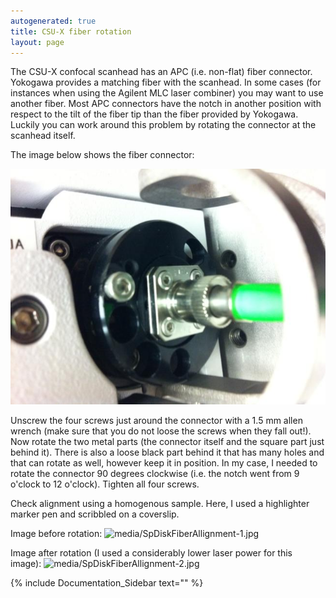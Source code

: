 ```yaml
---
autogenerated: true
title: CSU-X fiber rotation
layout: page
---
```


The CSU-X confocal scanhead has an APC (i.e. non-flat) fiber connector.
Yokogawa provides a matching fiber with the scanhead. In some cases (for
instances when using the Agilent MLC laser combiner) you may want to use
another fiber. Most APC connectors have the notch in another position
with respect to the tilt of the fiber tip than the fiber provided by
Yokogawa. Luckily you can work around this problem by rotating the
connector at the scanhead itself.

The image below shows the fiber connector:

![media/CSUX.jpg](media/CSUX.jpg "media/CSUX.jpg")

Unscrew the four screws just around the connector with a 1.5 mm allen
wrench (make sure that you do not loose the screws when they fall
out\!). Now rotate the two metal parts (the connector itself and the
square part just behind it). There is also a loose black part behind it
that has many holes and that can rotate as well, however keep it in
position. In my case, I needed to rotate the connector 90 degrees
clockwise (i.e. the notch went from 9 o'clock to 12 o'clock). Tighten
all four screws.

Check alignment using a homogenous sample. Here, I used a highlighter
marker pen and scribbled on a coverslip.

Image before rotation:
![media/SpDiskFiberAllignment-1.jpg‎](media/SpDiskFiberAllignment-1.jpg‎
"media/SpDiskFiberAllignment-1.jpg‎")

Image after rotation (I used a considerably lower laser power for this
image): ![media/SpDiskFiberAllignment-2.jpg‎](media/SpDiskFiberAllignment-2.jpg‎
"media/SpDiskFiberAllignment-2.jpg‎")

{% include Documentation_Sidebar text="" %}
